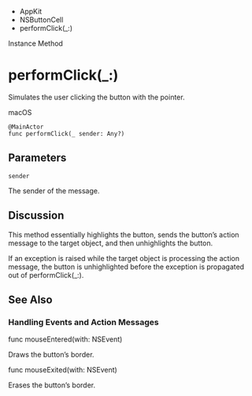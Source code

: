 

- AppKit
- NSButtonCell
-  performClick(\_:) 

Instance Method

# performClick(\_:)

Simulates the user clicking the button with the pointer.

macOS

``` source
@MainActor
func performClick(_ sender: Any?)
```

## Parameters 

`sender`  

The sender of the message.

## Discussion

This method essentially highlights the button, sends the button’s action message to the target object, and then unhighlights the button.

If an exception is raised while the target object is processing the action message, the button is unhighlighted before the exception is propagated out of performClick(_:).

## See Also

### Handling Events and Action Messages

func mouseEntered(with: NSEvent)

Draws the button’s border.

func mouseExited(with: NSEvent)

Erases the button’s border.

